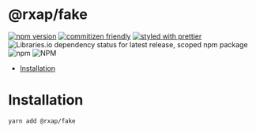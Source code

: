 @rxap/fake
======

[![npm version](https://img.shields.io/npm/v/@rxap/fake?style=flat-square)](https://www.npmjs.com/package/@rxap/fake)
[![commitizen friendly](https://img.shields.io/badge/commitizen-friendly-brightgreen.svg?style=flat-square)](https://commitizen.github.io/cz-cli/)
[![styled with prettier](https://img.shields.io/badge/styled_with-prettier-ff69b4.svg?style=flat-square)](https://github.com/prettier/prettier)
![Libraries.io dependency status for latest release, scoped npm package](https://img.shields.io/librariesio/release/npm/@rxap/fake)
![npm](https://img.shields.io/npm/dm/@rxap/fake)
![NPM](https://img.shields.io/npm/l/@rxap/fake)

> 

- [Installation](#installation)

# Installation

```
yarn add @rxap/fake
```

